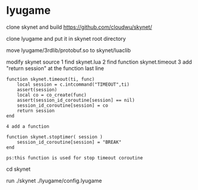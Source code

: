 # lyugame

clone skynet and build
https://github.com/cloudwu/skynet/

clone lyugame and put it in skynet root directory

move lyugame/3rdlib/protobuf.so to skynet/luaclib

modify skynet source
	1 find skynet.lua
	2 find function skynet.timeout
	3 add "return session" at the function last line

	function skynet.timeout(ti, func)
		local session = c.intcommand("TIMEOUT",ti)
		assert(session)
		local co = co_create(func)
		assert(session_id_coroutine[session] == nil)
		session_id_coroutine[session] = co
		return session
	end

	4 add a function
	
	function skynet.stoptimer( session )
		session_id_coroutine[session] = "BREAK"
	end

	ps:this function is used for stop timeout coroutine
	
cd skynet

run ./skynet ./lyugame/config.lyugame